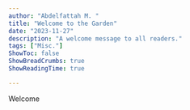 ```yaml
---
author: "Abdelfattah M. "
title: "Welcome to the Garden"
date: "2023-11-27"
description: "A welcome message to all readers."
tags: ["Misc."]
ShowToc: false
ShowBreadCrumbs: true
ShowReadingTime: true

---
```

Welcome 